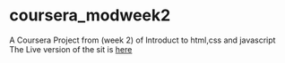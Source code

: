 # coursera_modweek2
A Coursera Project from (week 2) of Introduct to html,css and javascript
The Live version of the sit is [here](https://waqasra2022skipq.github.io/coursera_modweek2/)
